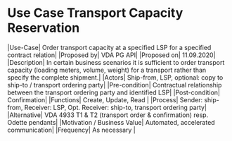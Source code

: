 # Use Case Transport Capacity Reservation

|Use-Case|	Order transport capacity at a specified LSP for a specified contract relation|
|Proposed by|	VDA PG API|
|Proposed on|	11.09.2020|
|Description|	In certain business scenarios it is sufficient to order transport capacity (loading meters, volume, weight) for a transport rather than specify the complete shipment.|
|Actors|	Ship-from, LSP, optional: copy to ship-to / transport ordering party|
|Pre-condition|	Contractual relationship between the transport ordering party and identified LSP|
|Post-condition|	Confirmation|
|Functions|	Create, Update, Read |
|Process|	Sender: ship-from, Receiver: LSP,	Opt. Receiver: ship-to, transport ordering party|
|Alternative|	VDA 4933 T1 & T2 (transport order & confirmation)  resp. Odette pendants|
|Motivation / Business Value|	Automated, accelerated communication|
|Frequency|	As necessary |
